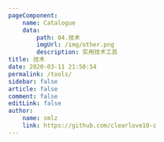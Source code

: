 ```yaml
---
pageComponent:
    name: Catalogue
    data:
        path: 04.技术
        imgUrl: /img/other.png
        description: 实用技术工具
title: 技术
date: 2020-03-11 21:50:54
permalink: /tools/
sidebar: false
article: false
comment: false
editLink: false
author:
    name: smlz
    link: https://github.com/clearlove10-c
---
```

